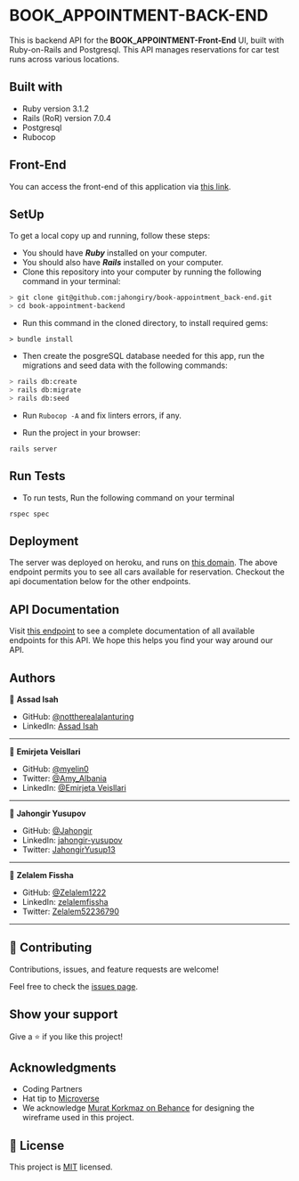 # BOOK_APPOINTMENT-BACK-END

This is backend API for the **BOOK_APPOINTMENT-Front-End** UI, built with Ruby-on-Rails and Postgresql. This API manages reservations for car test runs across various locations.

## Built with

- Ruby version 3.1.2
- Rails (RoR) version 7.0.4
- Postgresql
- Rubocop

## Front-End

You can access the front-end of this application via [this link](https://github.com/jahongiry/book-appointment_front-end).

## SetUp

To get a local copy up and running, follow these steps:

- You should have **_Ruby_** installed on your computer.
- You should also have **_Rails_** installed on your computer.
- Clone this repository into your computer by running the following command in your terminal:

```bash
> git clone git@github.com:jahongiry/book-appointment_back-end.git
> cd book-appointment-backend
```

- Run this command in the cloned directory, to install required gems:

```
> bundle install
```

- Then create the posgreSQL database needed for this app, run the migrations and seed data with the following commands:

```bash
> rails db:create
> rails db:migrate
> rails db:seed
```

- Run `Rubocop -A` and fix linters errors, if any.

* Run the project in your browser:

```
rails server
```

## Run Tests

- To run tests, Run the following command on your terminal

```
rspec spec
```

## Deployment

The server was deployed on heroku, and runs on [this domain](_).
The above endpoint permits you to see all cars available for reservation. Checkout the api documentation below for the other endpoints.

## API Documentation

Visit [this endpoint](http://localhost:3000/api-docs/index.html) to see a complete documentation of all available endpoints for this API.
We hope this helps you find your way around our API.

## Authors

👤 **Assad Isah**

- GitHub: [@nottherealalanturing](https://github.com/nottherealalanturing)
- LinkedIn: [Assad Isah](https://linkedin.com/in/assadisah)

<hr>

👤 **Emirjeta Veisllari**

- GitHub: [@myelin0](https://github.com/myelin0)
- Twitter: [@Amy_Albania](https://twitter.com/Amy_albania)
- LinkedIn: [@Emirjeta Veisllari](https://www.linkedin.com/in/emirjeta-veisllari/)

<hr>

👤 **Jahongir Yusupov**

- GitHub: [@Jahongir](https://github.com/ekenecf)
- LinkedIn: [jahongir-yusupov](http://linkedin.com/in/jahongir-yusupov)
- Twitter: [JahongirYusup13](https://twitter.com/JahongirYusup13)

<hr>

👤 **Zelalem Fissha**

- GitHub: [@Zelalem1222](https://github.com/Zelalem1222)
- LinkedIn: [zelalemfissha](https://www.linkedin.com/in/zelalemfissha/)
- Twitter: [Zelalem52236790](https://twitter.com/Zelalem52236790)

<hr>

## 🤝 Contributing

Contributions, issues, and feature requests are welcome!

Feel free to check the [issues page](https://github.com/jahongiry/book-appointment_back-end/issues).

## Show your support

Give a ⭐️ if you like this project!

## Acknowledgments

- Coding Partners
- Hat tip to [Microverse](https://www.microverse.org)
- We acknowledge [Murat Korkmaz on Behance](https://www.behance.net/muratk) for designing the wireframe used in this project.

## 📝 License

This project is [MIT](./MIT.md) licensed.
